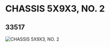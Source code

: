 # CHASSIS 5X9X3, NO. 2
## 33517
![CHASSIS 5X9X3, NO. 2](https://lc-www-live-s.legocdn.com/media/bricks/5/2/6188072.jpg)